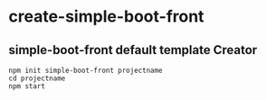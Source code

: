 create-simple-boot-front 
===
## simple-boot-front default template Creator
```
npm init simple-boot-front projectname
cd projectname
npm start
```
